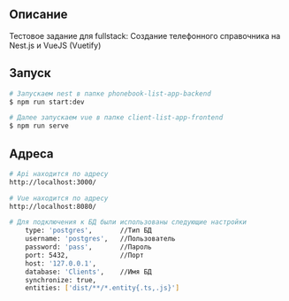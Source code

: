 ## Описание

Тестовое задание для fullstack: Создание телефонного справочника на Nest.js и VueJS (Vuetify)

## Запуск

```bash
# Запускаем nest в папке phonebook-list-app-backend
$ npm run start:dev

# Далее запускаем vue в папке client-list-app-frontend
$ npm run serve
```

## Адреса

```bash
# Api находится по адресу
http://localhost:3000/

# Vue находится по адресу 
http://localhost:8080/

# Для подключения к БД были использованы следующие настройки
    type: 'postgres',       //Тип БД
    username: 'postgres',   //Пользователь
    password: 'pass',       //Пароль
    port: 5432,             //Порт
    host: '127.0.0.1',      
    database: 'Clients',    //Имя БД
    synchronize: true,
    entities: ['dist/**/*.entity{.ts,.js}']
```
